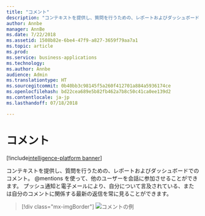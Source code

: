 ```yaml
---
title: "コメント"
description: "コンテキストを提供し、質問を行うための、レポートおよびダッシュボードでのコメント。"
author: Annbe
manager: AnnBe
ms.date: 7/22/2018
ms.assetid: 1508b82e-6be4-47f9-a827-3659f79aa7a1
ms.topic: article
ms.prod: 
ms.service: business-applications
ms.technology: 
ms.author: Annbe
audience: Admin
ms.translationtype: HT
ms.sourcegitcommit: 0b40bb3c98145f5a260f412701a884a5936174ce
ms.openlocfilehash: bd22cea689e5b82fb462a7b8c50c41ca0ee139d2
ms.contentlocale: ja-jp
ms.lasthandoff: 07/18/2018

---
```

# <a name="commenting"></a>コメント

[!include[intelligence-platform banner](../../includes/intelligence-platform.md)]



コンテキストを提供し、質問を行うための、レポートおよびダッシュボードでのコメント。 @mentions を使って、他のユーザーを会話に参加させることができます。 プッシュ通知と電子メールにより、自分について言及されている、または自分のコメントに関係する最新の返信を常に見ることができます。

> [!div class="mx-imgBorder"]
> ![](media/commenting.png "コメントの例")

